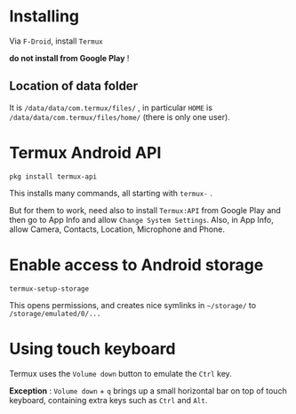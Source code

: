 Installing
==========

Via `F-Droid`, install `Termux` 

__do not install from Google Play__ !

Location of data folder
-----------------------

It is `/data/data/com.termux/files/` , in particular `HOME` is `/data/data/com.termux/files/home/` (there is only one user).

Termux Android API
==================

    pkg install termux-api

This installs many commands, all starting with `termux-` .

But for them to work, need also to install `Termux:API` from Google Play
and then go to App Info and allow `Change System Settings`. Also, in App Info,
allow Camera, Contacts, Location, Microphone and Phone.

Enable access to Android storage
================================

    termux-setup-storage

This opens permissions, and creates nice symlinks in `~/storage/` to `/storage/emulated/0/...`

Using touch keyboard
====================

Termux uses the `Volume down` button to emulate the `Ctrl` key.

__Exception__ :   `Volume down` + `q` brings up a small horizontal bar on top of 
touch keyboard, containing extra keys such as `Ctrl` and `Alt`.

